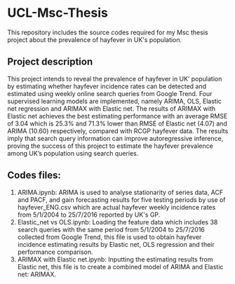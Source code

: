 # UCL-Msc-Thesis
This repository includes the source codes required for my Msc thesis project about the prevalence of hayfever in UK's population. 
## Project description
This project intends to reveal the prevalence of hayfever in UK’ population by estimating whether hayfever incidence rates can be detected and estimated using weekly online search queries from Google Trend. Four supervised learning models are implemented, namely ARIMA, OLS, Elastic net regression and ARIMAX with Elastic net. The results of ARIMAX with Elastic net achieves the best estimating performance with an average RMSE of 3.04 which is 25.3% and 71.3% lower than RMSE of Elastic net (4.07) and ARIMA (10.60) respectively, compared with RCGP hayfever data. The results imply that search query information can improve autoregressive inference, proving the success of this project to estimate the hayfever prevalence among UK’s population using search queries.

## Codes files:
1. ARIMA.ipynb: ARIMA is used to analyse stationarity of series data, ACF and PACF, and gain forecasting results for five testing periods by use of hayfever_ENG.csv which are actual hayfever weekly incidence rates from 5/1/2004 to 25/7/2016 reported by UK's GP.
2. Elastic_net vs OLS.ipynb: Loading the feature data which includes 38 search queries with the same period from 5/1/2004 to 25/7/2016 collected from Google Trend, this file is used to obtain hayfever incidence estimating results by Elastic net, OLS regression and their performance comparison.
3. ARIMAX with Elastic net.ipynb: Inputting the estimating results from Elastic net, this file is to create a combined model of ARIMA and Elastic net: ARIMAX.
